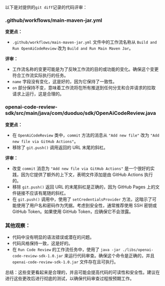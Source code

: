 以下是对提供的`git diff`记录的代码评审：

### .github/workflows/main-maven-jar.yml

**变更点：**
- `.github/workflows/main-maven-jar.yml` 文件中的工作流名称从 `Build and Run OpenAiCodeReview` 改为 `Build and Run Main Maven Jar`。

**评审：**
- 工作流名称的变更可能是为了反映工作流的目的或功能的变化。确保这个变更符合工作流实际执行的任务。
- `name` 字段没有变化，这是好的，因为它保持了一致性。
- `on` 部分保持不变，意味着工作流将在所有推送到任何分支和合并请求的拉取请求上运行，这是合理的。

### openai-code-review-sdk/src/main/java/com/duoduo/sdk/OpenAiCodeReview.java

**变更点：**
- 在 `OpenAiCodeReview` 类中，`commit` 方法的消息从 `"Add new file"` 改为 `"Add new file via GitHub Actions"`。
- 移除了 `git.push()` 调用返回的 URL 末尾的斜杠。

**评审：**
- 改变 `commit` 消息为 `"Add new file via GitHub Actions"` 是一个很好的实践，因为它提供了额外的上下文，表明文件添加是由 GitHub Actions 执行的。
- 移除 `git.push()` 返回 URL 的末尾斜杠是正确的，因为 GitHub Pages 上的文件链接不应该有尾随的斜杠。
- 在 `git.push()` 调用中，使用了 `setCredentialsProvider` 方法，这暗示了可能使用了用户名和密码作为凭据。考虑到安全性，通常推荐使用 SSH 密钥或 GitHub Token。如果使用 GitHub Token，应确保它不会泄露。

### 其他观察：

- 代码中没有明显的语法错误或潜在的问题。
- 代码风格保持一致，这是好的。
- 在 `Run Code Review` 的工作流任务中，使用了 `java -jar ./libs/openai-code-review-sdk-1.0.jar` 来运行代码审查。确保这个命令是正确的，并且 `openai-code-review-sdk-1.0.jar` 文件存在且可执行。

总结：这些变更看起来是合理的，并且可能会提高代码的可读性和安全性。建议在进行这些更改后进行彻底的测试，以确保代码审查过程按预期工作。
